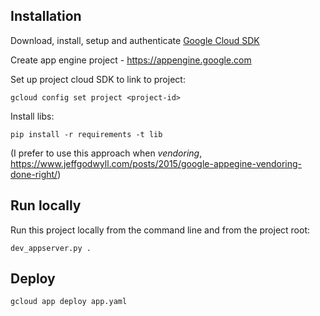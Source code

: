 Installation
------------

Download, install, setup and authenticate [Google Cloud
SDK](https://cloud.google.com/sdk/docs/quickstart-mac-os-x)

Create app engine project - https://appengine.google.com

Set up project cloud SDK to link to project:

    gcloud config set project <project-id>

Install libs:

    pip install -r requirements -t lib

(I prefer to use this approach when _vendoring_,
https://www.jeffgodwyll.com/posts/2015/google-appegine-vendoring-done-right/)


Run locally
-----------

Run this project locally from the command line and from the project root:

    dev_appserver.py .


Deploy
------

    gcloud app deploy app.yaml
